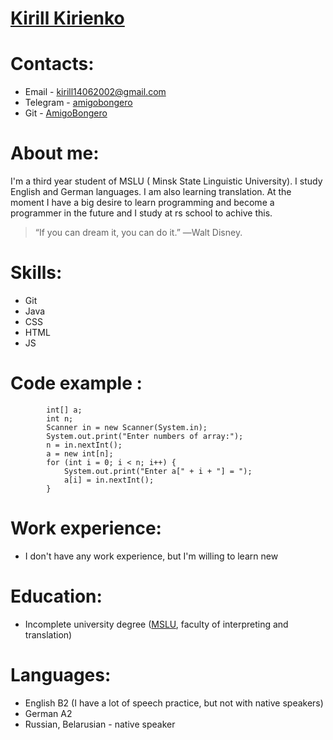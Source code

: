 # [**Kirill Kirienko**](https://hhcdn.ru/photo/699399483.jpeg?t=1670449649&h=0kCiruGX_Lj8NJRhyge_ng)

# **Contacts:** 
- Email - kirill14062002@gmail.com
- Telegram - [amigobongero](https://t.me/amigobongero)
- Git - [AmigoBongero](https://github.com/AmigoBongero)

# **About me:** 

   I'm a third year student of MSLU ( Minsk State Linguistic University). I study English and German languages. I am also learning translation. At the moment I have a big desire to learn programming and become a programmer in the future and I study at rs school to achive this.
   >“If you can dream it, you can do it.” ―Walt Disney.


# **Skills:** 
- Git 
- Java 
- CSS
- HTML 
- JS 

# **Code example :**

            int[] a;
            int n;
            Scanner in = new Scanner(System.in);
            System.out.print("Enter numbers of array:");
            n = in.nextInt();
            a = new int[n];
            for (int i = 0; i < n; i++) {
                System.out.print("Enter a[" + i + "] = ");
                a[i] = in.nextInt();
            } 

# **Work experience:**
- I don't have any work experience, but I'm willing to learn new

# **Education:**
 - Incomplete university degree ([MSLU](https://mslu.by/), faculty of interpreting and translation)

# **Languages:**
 - English B2 (I have a lot of speech practice, but not with native speakers)
 - German A2 
 - Russian, Belarusian - native speaker 